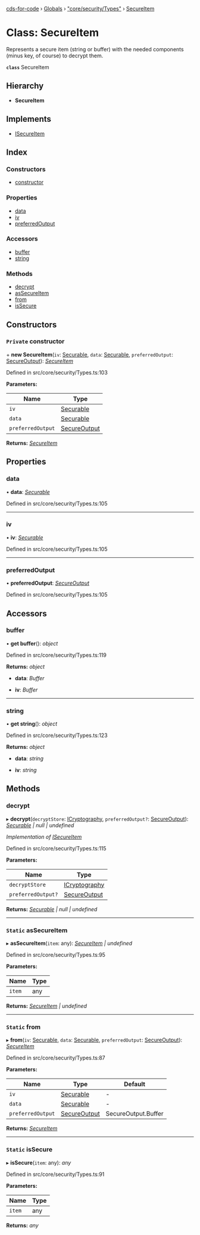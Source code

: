 [cds-for-code](../README.md) › [Globals](../globals.md) › ["core/security/Types"](../modules/_core_security_types_.md) › [SecureItem](_core_security_types_.secureitem.md)

# Class: SecureItem

Represents a secure item (string or buffer) with the needed components
(minus key, of course) to decrypt them.

**`class`** SecureItem

## Hierarchy

* **SecureItem**

## Implements

* [ISecureItem](../interfaces/_core_security_types_.isecureitem.md)

## Index

### Constructors

* [constructor](_core_security_types_.secureitem.md#private-constructor)

### Properties

* [data](_core_security_types_.secureitem.md#data)
* [iv](_core_security_types_.secureitem.md#iv)
* [preferredOutput](_core_security_types_.secureitem.md#preferredoutput)

### Accessors

* [buffer](_core_security_types_.secureitem.md#buffer)
* [string](_core_security_types_.secureitem.md#string)

### Methods

* [decrypt](_core_security_types_.secureitem.md#decrypt)
* [asSecureItem](_core_security_types_.secureitem.md#static-assecureitem)
* [from](_core_security_types_.secureitem.md#static-from)
* [isSecure](_core_security_types_.secureitem.md#static-issecure)

## Constructors

### `Private` constructor

\+ **new SecureItem**(`iv`: [Securable](../modules/_core_security_types_.md#securable), `data`: [Securable](../modules/_core_security_types_.md#securable), `preferredOutput`: [SecureOutput](../enums/_core_security_types_.secureoutput.md)): *[SecureItem](_core_security_types_.secureitem.md)*

Defined in src/core/security/Types.ts:103

**Parameters:**

Name | Type |
------ | ------ |
`iv` | [Securable](../modules/_core_security_types_.md#securable) |
`data` | [Securable](../modules/_core_security_types_.md#securable) |
`preferredOutput` | [SecureOutput](../enums/_core_security_types_.secureoutput.md) |

**Returns:** *[SecureItem](_core_security_types_.secureitem.md)*

## Properties

###  data

• **data**: *[Securable](../modules/_core_security_types_.md#securable)*

Defined in src/core/security/Types.ts:105

___

###  iv

• **iv**: *[Securable](../modules/_core_security_types_.md#securable)*

Defined in src/core/security/Types.ts:105

___

###  preferredOutput

• **preferredOutput**: *[SecureOutput](../enums/_core_security_types_.secureoutput.md)*

Defined in src/core/security/Types.ts:105

## Accessors

###  buffer

• **get buffer**(): *object*

Defined in src/core/security/Types.ts:119

**Returns:** *object*

* **data**: *Buffer*

* **iv**: *Buffer*

___

###  string

• **get string**(): *object*

Defined in src/core/security/Types.ts:123

**Returns:** *object*

* **data**: *string*

* **iv**: *string*

## Methods

###  decrypt

▸ **decrypt**(`decryptStore`: [ICryptography](../interfaces/_core_security_types_.icryptography.md), `preferredOutput?`: [SecureOutput](../enums/_core_security_types_.secureoutput.md)): *[Securable](../modules/_core_security_types_.md#securable) | null | undefined*

*Implementation of [ISecureItem](../interfaces/_core_security_types_.isecureitem.md)*

Defined in src/core/security/Types.ts:115

**Parameters:**

Name | Type |
------ | ------ |
`decryptStore` | [ICryptography](../interfaces/_core_security_types_.icryptography.md) |
`preferredOutput?` | [SecureOutput](../enums/_core_security_types_.secureoutput.md) |

**Returns:** *[Securable](../modules/_core_security_types_.md#securable) | null | undefined*

___

### `Static` asSecureItem

▸ **asSecureItem**(`item`: any): *[SecureItem](_core_security_types_.secureitem.md) | undefined*

Defined in src/core/security/Types.ts:95

**Parameters:**

Name | Type |
------ | ------ |
`item` | any |

**Returns:** *[SecureItem](_core_security_types_.secureitem.md) | undefined*

___

### `Static` from

▸ **from**(`iv`: [Securable](../modules/_core_security_types_.md#securable), `data`: [Securable](../modules/_core_security_types_.md#securable), `preferredOutput`: [SecureOutput](../enums/_core_security_types_.secureoutput.md)): *[SecureItem](_core_security_types_.secureitem.md)*

Defined in src/core/security/Types.ts:87

**Parameters:**

Name | Type | Default |
------ | ------ | ------ |
`iv` | [Securable](../modules/_core_security_types_.md#securable) | - |
`data` | [Securable](../modules/_core_security_types_.md#securable) | - |
`preferredOutput` | [SecureOutput](../enums/_core_security_types_.secureoutput.md) | SecureOutput.Buffer |

**Returns:** *[SecureItem](_core_security_types_.secureitem.md)*

___

### `Static` isSecure

▸ **isSecure**(`item`: any): *any*

Defined in src/core/security/Types.ts:91

**Parameters:**

Name | Type |
------ | ------ |
`item` | any |

**Returns:** *any*
